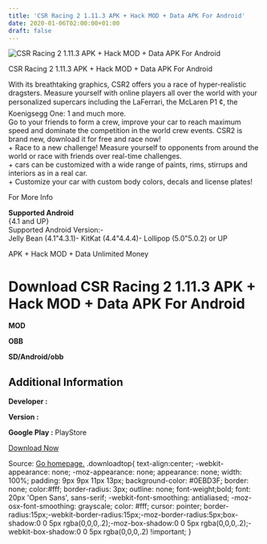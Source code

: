 ```yaml
---
title: 'CSR Racing 2 1.11.3 APK + Hack MOD + Data APK For Android'
date: 2020-01-06T02:00:00+01:00
draft: false
---
```


![CSR Racing 2 1.11.3 APK + Hack MOD + Data APK For Android](https://i0.wp.com/apkhome.net/wp-content/uploads/2017/06/CSR-Racing-2-1.11.3.png "CSR Racing 2 1.11.3 APK + Hack MOD + Data APK For Android")

  

CSR Racing 2 1.11.3 APK + Hack MOD + Data APK For Android

With its breathtaking graphics, CSR2 offers you a race of hyper-realistic dragsters. Measure yourself with online players all over the world with your personalized supercars including the LaFerrari, the McLaren P1 ¢, the Koenigsegg One: 1 and much more.  
Go to your friends to form a crew, improve your car to reach maximum speed and dominate the competition in the world crew events. CSR2 is brand new, download it for free and race now!  
\+ Race to a new challenge! Measure yourself to opponents from around the world or race with friends over real-time challenges.  
\+ cars can be customized with a wide range of paints, rims, stirrups and interiors as in a real car.  
\+ Customize your car with custom body colors, decals and license plates!

For More Info

**Supported Android**  
{4.1 and UP}  
Supported Android Version:-  
Jelly Bean (4.1"4.3.1)- KitKat (4.4"4.4.4)- Lollipop (5.0"5.0.2) or UP

APK + Hack MOD + Data Unlimited Money

Download CSR Racing 2 1.11.3 APK + Hack MOD + Data APK For Android
==================================================================

**MOD**

**OBB**

**SD/Android/obb**

Additional Information
----------------------

**Developer :**

**Version :**

**Google Play :** PlayStore

  

[Download Now](https://store4app.co/post/csr-racing-2-1-11-3-apk-hack-mod-data-apk-for-android_1573672230)

  
Source: [Go homepage.](https://store4app.co/post/csr-racing-2-1-11-3-apk-hack-mod-data-apk-for-android_1573672230) .downloadtop{ text-align:center; -webkit-appearance: none; -moz-appearance: none; appearance: none; width: 100%; padding: 9px 9px 11px 13px; background-color: #0EBD3F; border: none; color:#fff; border-radius: 3px; outline: none; font-weight;bold; font: 20px 'Open Sans', sans-serif; -webkit-font-smoothing: antialiased; -moz-osx-font-smoothing: grayscale; color: #fff; cursor: pointer; border-radius:15px;-webkit-border-radius:15px;-moz-border-radius:5px;box-shadow:0 0 5px rgba(0,0,0,.2);-moz-box-shadow:0 0 5px rgba(0,0,0,.2);-webkit-box-shadow:0 0 5px rgba(0,0,0,.2) !important; }